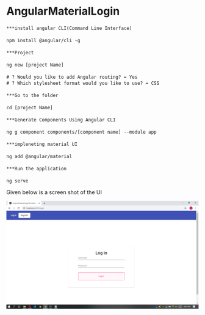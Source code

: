 # AngularMaterialLogin

```
***install angular CLI(Command Line Interface)

npm install @angular/cli -g

***Project

ng new [project Name]

# ? Would you like to add Angular routing? = Yes
# ? Which stylesheet format would you like to use? = CSS

***Go to the folder

cd [project Name]

***Generate Components Using Angular CLI

ng g component components/[component name] --module app

***impleneting material UI

ng add @angular/material

***Run the application

ng serve 

```

Given below is a screen shot of the UI

![alt text](https://github.com/shriasi/AngularMaterialLogin/blob/main/screenshots/Untitled.png)
